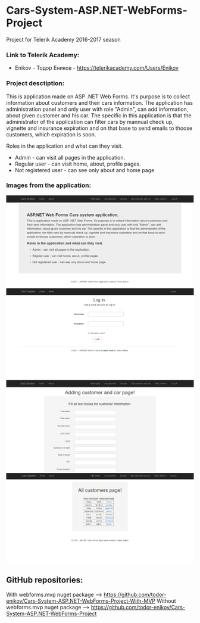 # Cars-System-ASP.NET-WebForms-Project
Project for Telerik Academy 2016-2017 season



### Link to Telerik Academy:
* Enikov - Тодор Еников - https://telerikacademy.com/Users/Enikov

### Project desctiption:
This is application made on ASP .NET Web Forms. It's purpose is to collect information about customers and their cars information. The application has administration panel and only user with role "Admin", can add information, about given customer and his car. The specific in this application is that the administrator of the application can filter cars by mannual check up, vignette and insurance expiration and on that base to send emails to thoose customers, which expiration is soon.

Roles in the application and what can they visit.
* Admin - can visit all pages in the application.
* Regular user - can visit home, about, profile pages.
* Not registered user - can see only about and home page

### Images from the application:

![](Images/Home.png)
![](Images/Login.png)
![](Images/AddCustomer.png)
![](Images/AllCustomers.png)

## GitHub repositories:

With webforms.mvp nuget package --> https://github.com/todor-enikov/Cars-System-ASP.NET-WebForms-Project-With-MVP
Without webforms.mvp nuget package --> https://github.com/todor-enikov/Cars-System-ASP.NET-WebForms-Project

